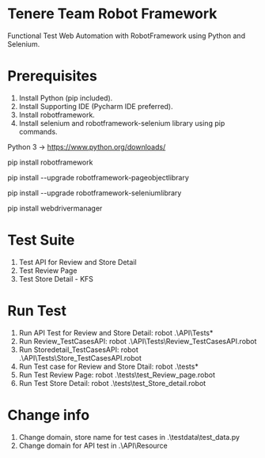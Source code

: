 # Tenere Team Robot Framework
Functional Test Web Automation with RobotFramework using Python and Selenium.

# Prerequisites
1) Install Python (pip included).
2) Install Supporting IDE (Pycharm IDE preferred).
3) Install robotframework. 
4) Install selenium and robotframework-selenium library using pip commands.

Python 3 -> https://www.python.org/downloads/

pip install robotframework

pip install --upgrade robotframework-pageobjectlibrary

pip install --upgrade robotframework-seleniumlibrary

pip install webdrivermanager

# Test Suite
1. Test API for Review and Store Detail
2. Test Review Page
3. Test Store Detail - KFS

# Run Test
1. Run API Test for Review and Store Detail:  robot .\API\Tests\*
2. Run Review_TestCasesAPI: robot .\API\Tests\Review_TestCasesAPI.robot
3. Run Storedetail_TestCasesAPI: robot .\API\Tests\Store_TestCasesAPI.robot
4. Run Test case for Review and Store Dtail: robot .\tests\*
4. Run Test Review Page: robot .\tests\test_Review_page.robot
5. Run Test Store Detail: robot .\tests\test_Store_detail.robot

# Change info
1. Change domain, store name for test cases in .\testdata\test_data.py
2. Change domain for API test in .\API\Resource